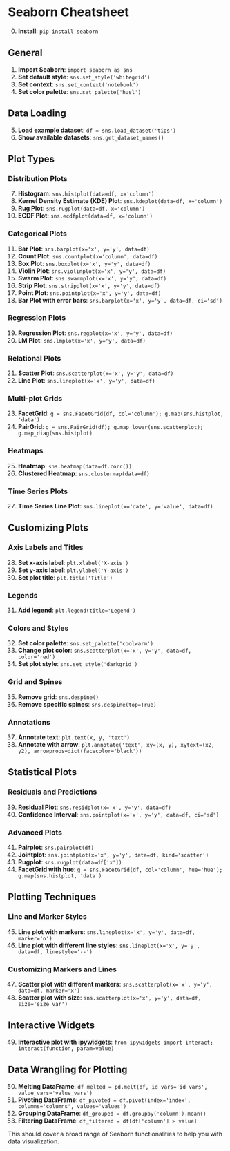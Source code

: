 # Seaborn Cheatsheet
0. **Install**: `pip install seaborn`
## General
1. **Import Seaborn**: `import seaborn as sns`
2. **Set default style**: `sns.set_style('whitegrid')`
3. **Set context**: `sns.set_context('notebook')`
4. **Set color palette**: `sns.set_palette('husl')`

## Data Loading
5. **Load example dataset**: `df = sns.load_dataset('tips')`
6. **Show available datasets**: `sns.get_dataset_names()`

## Plot Types

### Distribution Plots
7. **Histogram**: `sns.histplot(data=df, x='column')`
8. **Kernel Density Estimate (KDE) Plot**: `sns.kdeplot(data=df, x='column')`
9. **Rug Plot**: `sns.rugplot(data=df, x='column')`
10. **ECDF Plot**: `sns.ecdfplot(data=df, x='column')`

### Categorical Plots
11. **Bar Plot**: `sns.barplot(x='x', y='y', data=df)`
12. **Count Plot**: `sns.countplot(x='column', data=df)`
13. **Box Plot**: `sns.boxplot(x='x', y='y', data=df)`
14. **Violin Plot**: `sns.violinplot(x='x', y='y', data=df)`
15. **Swarm Plot**: `sns.swarmplot(x='x', y='y', data=df)`
16. **Strip Plot**: `sns.stripplot(x='x', y='y', data=df)`
17. **Point Plot**: `sns.pointplot(x='x', y='y', data=df)`
18. **Bar Plot with error bars**: `sns.barplot(x='x', y='y', data=df, ci='sd')`

### Regression Plots
19. **Regression Plot**: `sns.regplot(x='x', y='y', data=df)`
20. **LM Plot**: `sns.lmplot(x='x', y='y', data=df)`

### Relational Plots
21. **Scatter Plot**: `sns.scatterplot(x='x', y='y', data=df)`
22. **Line Plot**: `sns.lineplot(x='x', y='y', data=df)`

### Multi-plot Grids
23. **FacetGrid**: `g = sns.FacetGrid(df, col='column'); g.map(sns.histplot, 'data')`
24. **PairGrid**: `g = sns.PairGrid(df); g.map_lower(sns.scatterplot); g.map_diag(sns.histplot)`

### Heatmaps
25. **Heatmap**: `sns.heatmap(data=df.corr())`
26. **Clustered Heatmap**: `sns.clustermap(data=df)`

### Time Series Plots
27. **Time Series Line Plot**: `sns.lineplot(x='date', y='value', data=df)`

## Customizing Plots

### Axis Labels and Titles
28. **Set x-axis label**: `plt.xlabel('X-axis')`
29. **Set y-axis label**: `plt.ylabel('Y-axis')`
30. **Set plot title**: `plt.title('Title')`

### Legends
31. **Add legend**: `plt.legend(title='Legend')`

### Colors and Styles
32. **Set color palette**: `sns.set_palette('coolwarm')`
33. **Change plot color**: `sns.scatterplot(x='x', y='y', data=df, color='red')`
34. **Set plot style**: `sns.set_style('darkgrid')`

### Grid and Spines
35. **Remove grid**: `sns.despine()`
36. **Remove specific spines**: `sns.despine(top=True)`

### Annotations
37. **Annotate text**: `plt.text(x, y, 'text')`
38. **Annotate with arrow**: `plt.annotate('text', xy=(x, y), xytext=(x2, y2), arrowprops=dict(facecolor='black'))`

## Statistical Plots

### Residuals and Predictions
39. **Residual Plot**: `sns.residplot(x='x', y='y', data=df)`
40. **Confidence Interval**: `sns.pointplot(x='x', y='y', data=df, ci='sd')`

### Advanced Plots
41. **Pairplot**: `sns.pairplot(df)`
42. **Jointplot**: `sns.jointplot(x='x', y='y', data=df, kind='scatter')`
43. **Rugplot**: `sns.rugplot(data=df['x'])`
44. **FacetGrid with hue**: `g = sns.FacetGrid(df, col='column', hue='hue'); g.map(sns.histplot, 'data')`

## Plotting Techniques

### Line and Marker Styles
45. **Line plot with markers**: `sns.lineplot(x='x', y='y', data=df, marker='o')`
46. **Line plot with different line styles**: `sns.lineplot(x='x', y='y', data=df, linestyle='--')`

### Customizing Markers and Lines
47. **Scatter plot with different markers**: `sns.scatterplot(x='x', y='y', data=df, marker='x')`
48. **Scatter plot with size**: `sns.scatterplot(x='x', y='y', data=df, size='size_var')`

## Interactive Widgets
49. **Interactive plot with ipywidgets**: `from ipywidgets import interact; interact(function, param=value)`

## Data Wrangling for Plotting
50. **Melting DataFrame**: `df_melted = pd.melt(df, id_vars='id_vars', value_vars='value_vars')`
51. **Pivoting DataFrame**: `df_pivoted = df.pivot(index='index', columns='columns', values='values')`
52. **Grouping DataFrame**: `df_grouped = df.groupby('column').mean()`
53. **Filtering DataFrame**: `df_filtered = df[df['column'] > value]`

This should cover a broad range of Seaborn functionalities to help you with data visualization.
